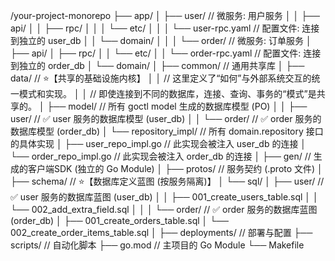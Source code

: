 /your-project-monorepo
├── app/
│   ├── user/                   // 微服务: 用户服务
│   │   ├── api/
│   │   ├── rpc/
│   │   │   └── etc/
│   │   │       └── user-rpc.yaml   // 配置文件: 连接到独立的 user_db
│   │   └── domain/
│   │
│   └── order/                  // 微服务: 订单服务
│       ├── api/
│       ├── rpc/
│       │   └── etc/
│       │       └── order-rpc.yaml  // 配置文件: 连接到独立的 order_db
│       └── domain/
│
├── common/                     // 通用共享库
│
├── data/                       // ⭐【共享的基础设施内核】
│   │                           // 这里定义了“如何”与外部系统交互的统一模式和实现。
│   │                           // 即使连接到不同的数据库，连接、查询、事务的“模式”是共享的。
│   ├── model/                  // 所有 goctl model 生成的数据库模型 (PO)
│   │   ├── user/               // ✅ user 服务的数据库模型 (user_db)
│   │   └── order/              // ✅ order 服务的数据库模型 (order_db)
│   └── repository_impl/        // 所有 domain.repository 接口的具体实现
│       ├── user_repo_impl.go   // 此实现会被注入 user_db 的连接
│       └── order_repo_impl.go  // 此实现会被注入 order_db 的连接
│
├── gen/                        // 生成的客户端SDK (独立的 Go Module)
│
├── protos/                     // 服务契约 (.proto 文件)
│
├── schema/                     // ⭐【数据库定义蓝图 (按服务隔离)】
│   └── sql/
│       ├── user/               // ✅ user 服务的数据库蓝图 (user_db)
│       │   ├── 001_create_users_table.sql
│       │   └── 002_add_extra_field.sql
│       │
│       └── order/              // ✅ order 服务的数据库蓝图 (order_db)
│           ├── 001_create_orders_table.sql
│           └── 002_create_order_items_table.sql
│
├── deployments/                // 部署与配置
├── scripts/                    // 自动化脚本
├── go.mod                      // 主项目的 Go Module
└── Makefile